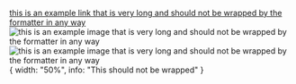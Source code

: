 [this is an example link that is very long and should not be wrapped by the formatter in any way](https://example.com/some/long/link)
![this is an example image that is very long and should not be wrapped by the formatter in any way](https://example.com/some/long/image)
![this is an example image that is very long and should not be wrapped by the formatter in any way](https://example.com/some/long/image){ width: "50%", info: "This should not be wrapped" }
